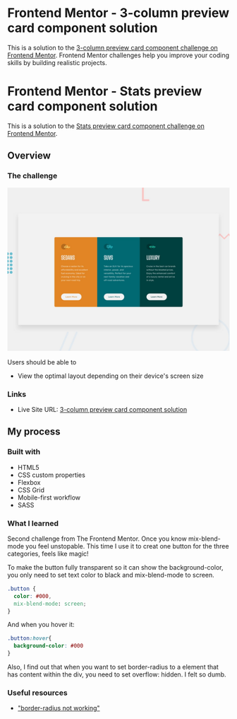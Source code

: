 # Frontend Mentor - 3-column preview card component solution

This is a solution to the [3-column preview card component challenge on Frontend Mentor](https://www.frontendmentor.io/challenges/3column-preview-card-component-pH92eAR2-). Frontend Mentor challenges help you improve your coding skills by building realistic projects. 

# Frontend Mentor - Stats preview card component solution

This is a solution to the [Stats preview card component challenge on Frontend Mentor](https://www.frontendmentor.io/challenges/stats-preview-card-component-8JqbgoU62).

## Overview

### The challenge

![Design preview for the 3-column preview card component coding challenge](./design/desktop-preview.jpg)

Users should be able to

- View the optimal layout depending on their device's screen size

### Links

- Live Site URL: [3-column preview card component solution](https://guztrillo.github.io/TFM-3-column-preview-card-component-main/)

## My process

### Built with

- HTML5
- CSS custom properties
- Flexbox
- CSS Grid
- Mobile-first workflow
- SASS

### What I learned

Second challenge from The Frontend Mentor. Once you know mix-blend-mode you feel unstopable. This time I use it to creat one button for the three categories, feels like magic!

To make the button fully transparent so it can show the background-color, you only need to set text color to black and mix-blend-mode to screen.
```css
.button {
  color: #000,
  mix-blend-mode: screen;
}
```

And when you hover it:

```css
.button:hover{
  background-color: #000
}
```

Also, I find out that when you want to set border-radius to a element that has content within the div, you need to set overflow: hidden. I felt so dumb.

### Useful resources

- ["border-radius not working"](https://stackoverflow.com/questions/10995294/border-radius-not-working)